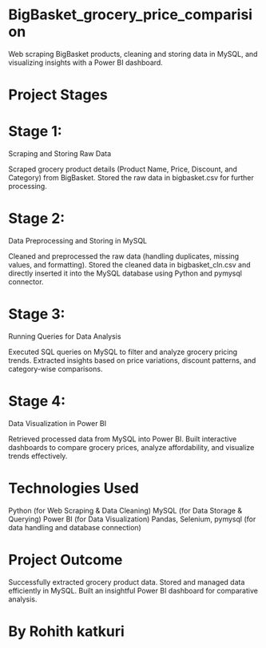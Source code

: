 # BigBasket_grocery_price_comparision

Web scraping BigBasket products, cleaning and storing data in MySQL, and visualizing insights with a Power BI dashboard.

# Project Stages
# Stage 1: 
Scraping and Storing Raw Data

Scraped grocery product details (Product Name, Price, Discount, and Category) from BigBasket.
Stored the raw data in bigbasket.csv for further processing.

# Stage 2: 
Data Preprocessing and Storing in MySQL

Cleaned and preprocessed the raw data (handling duplicates, missing values, and formatting).
Stored the cleaned data in bigbasket_cln.csv and directly inserted it into the MySQL database using Python and pymysql connector.

# Stage 3: 
Running Queries for Data Analysis

Executed SQL queries on MySQL to filter and analyze grocery pricing trends.
Extracted insights based on price variations, discount patterns, and category-wise comparisons.
# Stage 4: 
Data Visualization in Power BI

Retrieved processed data from MySQL into Power BI.
Built interactive dashboards to compare grocery prices, analyze affordability, and visualize trends effectively.

# Technologies Used

Python (for Web Scraping & Data Cleaning)
MySQL (for Data Storage & Querying)
Power BI (for Data Visualization)
Pandas, Selenium, pymysql (for data handling and database connection)

# Project Outcome

Successfully extracted grocery product data.
Stored and managed data efficiently in MySQL.
Built an insightful Power BI dashboard for comparative analysis.

# By Rohith katkuri
